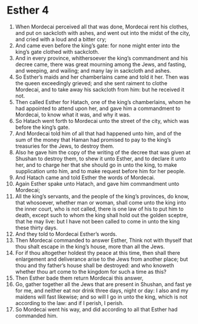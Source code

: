 ﻿# Esther 4
1. When Mordecai perceived all that was done, Mordecai rent his clothes, and put on sackcloth with ashes, and went out into the midst of the city, and cried with a loud and a bitter cry; 
2. And came even before the king’s gate: for none might enter into the king’s gate clothed with sackcloth. 
3. And in every province, whithersoever the king’s commandment and his decree came, there was great mourning among the Jews, and fasting, and weeping, and wailing; and many lay in sackcloth and ashes. 
4.  So Esther’s maids and her chamberlains came and told it her. Then was the queen exceedingly grieved; and she sent raiment to clothe Mordecai, and to take away his sackcloth from him: but he received it not. 
5. Then called Esther for Hatach, one of the king’s chamberlains, whom he had appointed to attend upon her, and gave him a commandment to Mordecai, to know what it was, and why it was. 
6. So Hatach went forth to Mordecai unto the street of the city, which was before the king’s gate. 
7. And Mordecai told him of all that had happened unto him, and of the sum of the money that Haman had promised to pay to the king’s treasuries for the Jews, to destroy them. 
8. Also he gave him the copy of the writing of the decree that was given at Shushan to destroy them, to shew it unto Esther, and to declare it unto her, and to charge her that she should go in unto the king, to make supplication unto him, and to make request before him for her people. 
9. And Hatach came and told Esther the words of Mordecai. 
10.  Again Esther spake unto Hatach, and gave him commandment unto Mordecai; 
11. All the king’s servants, and the people of the king’s provinces, do know, that whosoever, whether man or woman, shall come unto the king into the inner court, who is not called, there is one law of his to put him to death, except such to whom the king shall hold out the golden sceptre, that he may live: but I have not been called to come in unto the king these thirty days. 
12. And they told to Mordecai Esther’s words. 
13. Then Mordecai commanded to answer Esther, Think not with thyself that thou shalt escape in the king’s house, more than all the Jews. 
14. For if thou altogether holdest thy peace at this time, then shall there enlargement and deliverance arise to the Jews from another place; but thou and thy father’s house shall be destroyed: and who knoweth whether thou art come to the kingdom for such a time as this? 
15.  Then Esther bade them return Mordecai this answer, 
16. Go, gather together all the Jews that are present in Shushan, and fast ye for me, and neither eat nor drink three days, night or day: I also and my maidens will fast likewise; and so will I go in unto the king, which is not according to the law: and if I perish, I perish. 
17. So Mordecai went his way, and did according to all that Esther had commanded him. 
